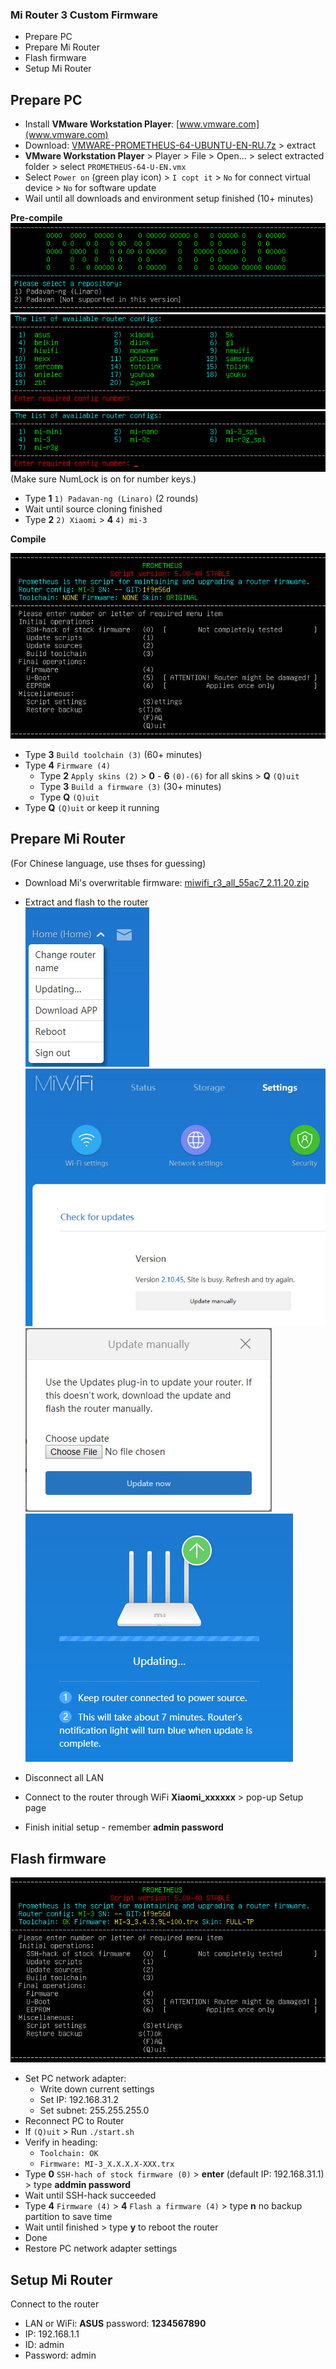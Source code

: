 ### Mi Router 3 Custom Firmware
- Prepare PC
- Prepare Mi Router
- Flash firmware
- Setup Mi Router

## Prepare PC
- Install **VMware Workstation Player**: [www.vmware.com](www.vmware.com)
- Download: [VMWARE-PROMETHEUS-64-UBUNTU-EN-RU.7z](https://disk.yandex.ru/d/6EpD2EpHmB82o) > extract
- **VMware Workstation Player** > Player > File > Open... > select extracted folder > select `PROMETHEUS-64-U-EN.vmx`
- Select `Power on` (green play icon) > `I copt it` > `No` for connect virtual device > `No` for software update
- Wail until all downloads and environment setup finished (10+ minutes)

**Pre-compile**  
![1](https://github.com/rern/tips/blob/master/Mi_Router3/1.jpg)  
![2](https://github.com/rern/tips/blob/master/Mi_Router3/2.jpg)  
![3](https://github.com/rern/tips/blob/master/Mi_Router3/3.jpg)  
(Make sure NumLock is on for number keys.)
- Type **1** `1) Padavan-ng (Linaro)` (2 rounds)
- Wait until source cloning finished
- Type **2** `2) Xiaomi` > **4** `4) mi-3`

**Compile**  

![4](https://github.com/rern/tips/blob/master/Mi_Router3/4.jpg)
- Type **3** `Build toolchain (3)` (60+ minutes)
- Type **4** `Firmware (4)`
    - Type **2** `Apply skins (2)` > **0** - **6** `(0)-(6)` for all skins > **Q** `(Q)uit`
    - Type **3** `Build a firmware (3)` (30+ minutes)
    - Type **Q** `(Q)uit`
- Type **Q** `(Q)uit` or keep it running

## Prepare Mi Router   
(For Chinese language, use thses for guessing)  
- Download Mi's overwritable firmware: [miwifi_r3_all_55ac7_2.11.20.zip](https://www.dropbox.com/s/r09dl0or4z2iyxh/miwifi_r3_all_55ac7_2.11.20.zip?dl=1)
- Extract and flash to the router  
![2](https://github.com/rern/tips/blob/master/Mi_Router3/02.jpg)  
![3](https://github.com/rern/tips/blob/master/Mi_Router3/03.jpg)  
![4](https://github.com/rern/tips/blob/master/Mi_Router3/04.jpg)  
![5](https://github.com/rern/tips/blob/master/Mi_Router3/05.jpg)  

- Disconnect all LAN
- Connect to the router through WiFi **Xiaomi_xxxxxx** > pop-up Setup page
- Finish initial setup - remember **admin password**

## Flash firmware
![1](https://github.com/rern/tips/blob/master/Mi_Router3/01.jpg)
- Set PC network adapter:
	- Write down current settings
	- Set IP: 192.168.31.2
	- Set subnet: 255.255.255.0
- Reconnect PC to Router
- If `(Q)uit` > Run `./start.sh`
- Verify in heading:
    - `Toolchain: OK`
    - `Firmware: MI-3_X.X.X.X-XXX.trx`
- Type **0** `SSH-hach of stock firmware (0)` > **enter** (default IP: 192.168.31.1) > type **addmin password**
- Wait until SSH-hack succeeded
- Type **4** `Firmware (4)` > **4** `Flash a firmware (4)` > type **n** no backup partition to save time
- Wait until finished > type **y** to reboot the router
- Done
- Restore PC network adapter settings

## Setup Mi Router  
Connect to the router
- LAN or WiFi: **ASUS** password: **1234567890**
- IP: 192.168.1.1
- ID: admin
- Password: admin

